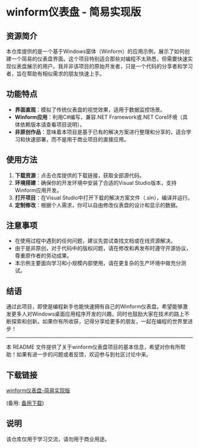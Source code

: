 # winform仪表盘 - 简易实现版

## 资源简介

本仓库提供的是一个基于Windows窗体（Winform）的应用示例，展示了如何创建一个简易的仪表盘界面。这个项目特别适合那些对编程不太熟悉，但需要快速实现仪表盘展示的用户。我并非该项目的原始开发者，只是一个代码的分享者和学习者，旨在帮助有相似需求的朋友快速上手。

## 功能特点

- **界面直观**：模拟了传统仪表盘的视觉效果，适用于数据监控场景。
- **Winform应用**：利用C#编写，兼容.NET Framework或.NET Core环境（具体依赖版本请查看项目说明）。
- **非原创作品**：意味着本项目是基于已有的解决方案进行整理和分享的，适合学习和快速部署，而不是用于商业项目的直接应用。

## 使用方法

1. **下载资源**：点击仓库提供的下载链接，获取全部源代码。
2. **环境搭建**：确保你的开发环境中安装了合适的Visual Studio版本，支持Winform应用开发。
3. **打开项目**：在Visual Studio中打开下载的解决方案文件（.sln），编译并运行。
4. **定制修改**：根据个人需求，你可以自由修改仪表盘的设计和显示的数据。

## 注意事项

- 在使用过程中遇到的任何问题，建议先尝试查找文档或在线资源解决。
- 由于是非原创，对于代码中的版权问题，请在修改和再发布时遵守开源协议，尊重原作者的劳动成果。
- 本示例主要面向学习和小规模内部使用，请在更复杂的生产环境中做充分测试。

## 结语

通过此项目，即使是编程新手也能快速拥有自己的Winform仪表盘。希望能够激发更多人对Windows桌面应用程序开发的兴趣，同时也鼓励大家在技术的路上不断探索和创新。如果你有所收获，记得分享给更多的朋友，一起在编程的世界里进步！

---

本 README 文件提供了关于winform仪表盘项目的基本信息，希望对你有所帮助！如果有进一步的问题或者反馈，欢迎参与到社区讨论中来。

## 下载链接
[winform仪表盘-简易实现版](https://pan.quark.cn/s/3d79187ed205) 

(备用: [备用下载](https://pan.baidu.com/s/1fvABKhsqh0N-UjfY7uWzVQ?pwd=1234))

## 说明

该仓库仅用于学习交流，请勿用于商业用途。
